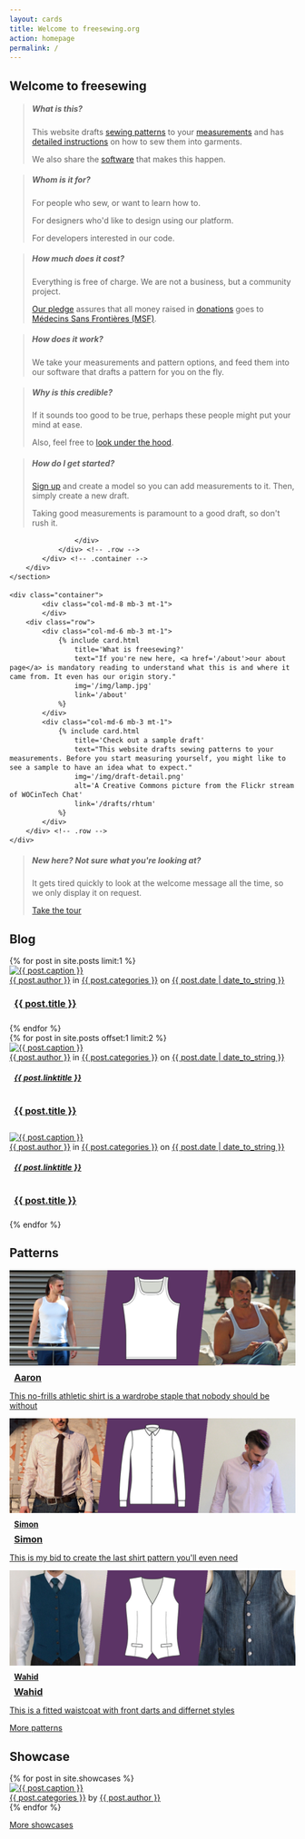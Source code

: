 ```yaml
---
layout: cards
title: Welcome to freesewing.org
action: homepage
permalink: /
---
```

<div id="welcome" class="hidden">
    <section id="intro" class=" cover-band bg-thematic mt-5 mb-5" style="background-image: url('https://farm6.staticflickr.com/5825/22420384430_de21664cb8_h_d.jpg');">
        <div class="cover-body" style="max-width: 100%; background: transparent; padding: 0;">
            <div class="container">
                <h1 class="text-center">Welcome to freesewing</h1>
                <div class="row">
                    <div class="col-sm-6 col-md-4">
                        <blockquote class="dark what">
                            <h5>What is this?</h5>
                            <p>This website drafts <a href="/patterns">sewing patterns</a> to your <a href="/docs/measurements">measurements</a> and has <a href="/docs/patterns/">detailed instructions</a> on how to sew them into garments.</p>
                            <p>We also share the <a href="/docs/repositories">software</a> that makes this happen.</p>
                        </blockquote>
                    </div>
                    <div class="col-sm-6 col-md-4">
                        <blockquote class="dark who">
                            <h5>Whom is it for?</h5>
                            <p>For people who sew, or want to learn how to.</p>
                            <p>For designers who'd like to design using our platform.</p>
                            <p>For developers interested in our code.</p>
                        </blockquote>
                    </div>
                    <div class="col-sm-6 col-md-4">
                        <blockquote class="dark cost">
                            <h5>How much does it cost?</h5>
                            <p>Everything is free of charge. We are not a business, but a community project.</p>
                            <p><a href="/about/pledge">Our pledge</a> assures that all money raised in <a href="/donate">donations</a> goes to <a href="http://www.msf.org/">M&eacute;decins Sans Fronti&egrave;res (MSF)</a>.</p>
                        </blockquote>
                    </div>
                    <div class="col-sm-6 col-md-4">
                        <blockquote class="dark work">
                            <h5>How does it work?</h5>
                            <p>We take your measurements and pattern options, and feed them into our software that drafts a pattern for you on the fly.</p>
                        </blockquote>
                    </div>
                    <div class="col-sm-6 col-md-4">
                        <blockquote class="dark credit">
                            <h5>Why is this credible?</h5>
                            <p>If it sounds too good to be true, perhaps these people might put your mind at ease.</p>
                            <p>Also, feel free to <a href="https://github.com/freesewing">look under the hood</a>.</p>
                        </blockquote>
                    </div>
                    <div class="col-sm-6 col-md-4">
                        <blockquote class="dark start">
                            <h5>How do I get started?</h5>
                            <p><a href="">Sign up</a> and create a model so you can add measurements to it. Then, simply create a new draft.</p>
                            <p>Taking good measurements is paramount to a good draft, so don't rush it.</p>
                        </blockquote>
                    
                    </div>
                </div> <!-- .row -->
            </div> <!-- .container -->
        </div>
    </section>
    
    <div class="container">
            <div class="col-md-8 mb-3 mt-1">
            </div>
        <div class="row">
            <div class="col-md-6 mb-3 mt-1">
                {% include card.html 
                    title='What is freesewing?'
                    text="If you're new here, <a href='/about'>our about page</a> is mandatory reading to understand what this is and where it came from. It even has our origin story."
                    img='/img/lamp.jpg'
                    link='/about'
                %}
            </div>
            <div class="col-md-6 mb-3 mt-1">
                {% include card.html 
                    title='Check out a sample draft'
                    text="This website drafts sewing patterns to your measurements. Before you start measuring yourself, you might like to see a sample to have an idea what to expect."
                    img='/img/draft-detail.png'
                    alt='A Creative Commons picture from the Flickr stream of WOCinTech Chat'
                    link='/drafts/rhtum'
                %}
            </div>
        </div> <!-- .row -->
    </div>
</div> <!-- .welcome -->
<blockquote class="magic m600" id="unhider">
    <h5 class="text-center">New here? Not sure what you're looking at?</h5>
    <p class="text-center">It gets tired quickly to look at the welcome message all the time, so we only display it on request.</p>
<p class="text-center"><a class="btn btn-outline-white" href="#welcome" onclick="$('#welcome').removeClass('hidden');$('#unhider').addClass('hidden');">Take the tour</a></p>
</blockquote>

<div class="container">
    <h2>Blog</h2>
    <div class="row">
        <div class="col-md-6 mb-3 mt-1">
            {% for post in site.posts limit:1 %}
                <div class="drop-shadow rounded">
                   <a href="{{post.url}}"><img alt="{{ post.caption }}" src="/img{{ post.url }}{{ post.img }}" class="img img-responsive rounded-top"></a>
                    <div class="post-meta px-1 py-1">
                        <a href="/blog/author/{{ post.author }}" title="Browse other posts by this author">{{ post.author }}</a> in 
                        <a href="/blog/category/{{ post.categories }}" title="Browse other posts in this category">{{ post.categories }}</a> on 
                        <a href="{{post.url}}">{{ post.date | date_to_string }}</a>
                    </div>
                    <h3 style="padding: 0 0.5rem 0.5rem;"><a class="black" href="{{post.url}}">{{ post.title }}</a></h3>
                </div>
            {% endfor %} 
        </div>
        {% for post in site.posts offset:1 limit:2 %}
            <div class="col-md-3 mb-3 mt-1" style="height: 100%;">
                <div class="drop-shadow rounded" style="height: 48%; margin-bottom: 4%;">
                    <a href="{{post.url}}"><img alt="{{ post.caption }}" src="/img{{ post.url }}{{ post.img }}" class="img img-responsive rounded-top"></a>
                    <div class="post-meta px-1 py-1">
                        <a href="/blog/author/{{ post.author }}" title="Browse other posts by this author">{{ post.author }}</a> in 
                        <a href="/blog/category/{{ post.categories }}" title="Browse other posts in this category">{{ post.categories }}</a> on 
                        <a href="{{post.url}}">{{ post.date | date_to_string }}</a>
                    </div>
                    <h5 class="not-on-small" style="padding: 0 0.5rem 1rem;"><a href="{{post.url}}" class="black">{{ post.linktitle }}</a></h5>
                    <h3 class="only-on-small" style="padding: 0 0.5rem 0.5rem;"><a href="{{post.url}}" class="black">{{ post.title }}</a></h3>
                </div>
                <div class="drop-shadow rounded" style="height: 48%;">
                    <a href="{{post.url}}"><img alt="{{ post.caption }}" src="/img{{ post.url }}{{ post.img }}" class="img img-responsive rounded-top"></a>
                    <div class="post-meta px-1 py-1">
                        <a href="/blog/author/{{ post.author }}" title="Browse other posts by this author">{{ post.author }}</a> in 
                        <a href="/blog/category/{{ post.categories }}" title="Browse other posts in this category">{{ post.categories }}</a> on 
                        <a href="{{post.url}}">{{ post.date | date_to_string }}</a>
                    </div>
                    <h5 class="not-on-small" style="padding: 0 0.5rem 1rem;"><a href="{{post.url}}" class="black">{{ post.linktitle }}</a></h5>
                    <h3 class="only-on-small" style="padding: 0 0.5rem 0.5rem;"><a href="{{post.url}}" class="black">{{ post.title }}</a></h3>
                </div>
            </div>
        {% endfor %}
    </div> <!-- .row -->
    <h2>Patterns</h2>
    <div class="row">
        <div class="col-md-6 mb-3 mt-1">
                <div class="drop-shadow rounded">
                   <a href="/patters/aaron"><img alt="Pattern image and linedrawing for the Aiden pattern" src="/img/patterns/aaron/spread.jpg" class="img img-responsive rounded-top"></a>
                    <h3 style="padding: 0.5rem 0.5rem 0; margin: 0;"><a class="black" href="/patterns/aaron">Aaron</a></h3>
                    <p class="lead px-2 py-2"><a class="black noline" href="/patterns/aaron">This no-frills athletic shirt is a wardrobe staple that nobody should be without</a></p>
                </div>
        </div>
            <div class="col-md-3 mb-3 mt-1">
                <div class="drop-shadow rounded">
                   <a href="/patters/simon"><img alt="Pattern image and linedrawing for the Simon pattern" src="/img/patterns/simon/spread.jpg" class="img img-responsive rounded-top"></a>
                    <h4 class="not-on-small" style="padding: 0.5rem 0.5rem 0; margin: 0;"><a href="/patterns/simon" class="black">Simon</a></h4>
                    <h3 class="only-on-small" style="padding: 0.5rem 0.5rem 0; margin: 0;"><a class="black" href="/patterns/simon">Simon</a></h3>
                    <p class="lead px-2 py-2"><a class="black noline" href="/patterns/simon">This is my bid to create the last shirt pattern you'll even need</a></p>
                </div>
            </div>
            <div class="col-md-3 mb-3 mt-1">
                <div class="drop-shadow rounded">
                   <a href="/patters/wahid"><img alt="Pattern image and linedrawing for the Wahid pattern" src="/img/patterns/wahid/spread.jpg" class="img img-responsive rounded-top"></a>
                    <h4 class="not-on-small" style="padding: 0.5rem 0.5rem 0; margin: 0;"><a href="/patterns/wahid" class="black">Wahid</a></h4>
                    <h3 class="only-on-small" style="padding: 0.5rem 0.5rem 0; margin: 0;"><a class="black" href="/patterns/wahid">Wahid</a></h3>
                    <p class="lead px-2 py-2"><a class="black noline" href="/patterns/wahid">This is a fitted waistcoat with front darts and differnet styles</a></p>
                </div>
                <p class="text-center"><a href="/patterns" class="btn btn-primary btn-lg btn-block mt-3">More patterns</a></p>
            </div>
    </div> <!-- .row -->
    <h2>Showcase</h2>
    <div class="row">
        <div class="col">
            <div class="card-columns blog">
                {% for post in site.showcases %}
                    <div class="card hover-shadow">
                        <a href="{{ post.url }}" title="{{ post.title | escape}}"><img class="card-img-top img-fluid" src="/img{{ post.url }}{{ post.img }}" alt="{{ post.caption }}"></a>
                        <footer class="rounded-bottom">
                            <a href="/showcase/pattern/{{ post.categories }}" title="Browse other showcases of this pattern">{{ post.categories }}</a> by 
                            <a href="/showcase/maker/{{ post.author }}" title="Browse other showcases by this maker">{{ post.author }}</a>
                        </footer>
                    </div>
                {% endfor %}
            </div>
        </div>
    </div>
    <p class="text-center"><a href="/showcase" class="btn btn-primary btn-lg mt-3">More showcases</a></p>
</div> <!-- .container -->
